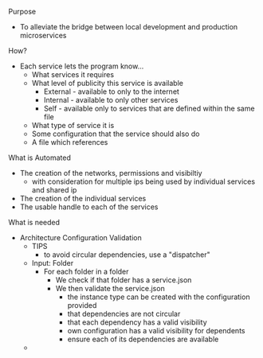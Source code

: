 
Purpose
- To alleviate the bridge between local development and production microservices

How?
- Each service lets the program know...
  - What services it requires
  - What level of publicity this service is available
    - External - available to only to the internet
    - Internal - available to only other services
    - Self - available only to services that are defined within the same file
  - What type of service it is
  - Some configuration that the service should also do
  - A file which references

What is Automated
- The creation of the networks, permissions and visibiltiy
  - with consideration for multiple ips being used by individual services and shared ip
- The creation of the individual services
- The usable handle to each of the services


What is needed
- Architecture Configuration Validation
  - TIPS
    - to avoid circular dependencies, use a "dispatcher"
  - Input: Folder
    - For each folder in a folder
      - We check if that folder has a service.json
      - We then validate the service.json
        - the instance type can be created with the configuration provided
        - that dependencies are not circular
        - that each dependency has a valid visibility
        - own configuration has a valid visibility for dependents
        - ensure each of its dependencies are available
  - 
